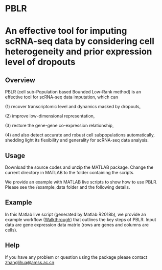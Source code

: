 # PBLR
An effective tool for imputing scRNA-seq data by considering cell heterogeneity and prior expression level of dropouts
===============

Overview
--------

PBLR (cell sub-Population based Bounded Low-Rank method) is an effective tool for scRNA-seq data imputation, which can

(1) recover transcriptomic level and dynamics masked by dropouts, 

(2) improve low-dimensional representation, 

(3) restore the gene-gene co-expression relationship, 

(4) and also detect accurate and robust cell subpopulations automatically, shedding light its flexibility and generality for scRNA-seq data analysis. 


Usage
-----
Download the source codes and unzip the MATLAB package. Change the current directory in MATLAB to the folder containing the scripts.

We provide an example with MATLAB live scripts to show how to use PBLR. Please see the /example_data folder and the following details.

Example
-----
In this Matlab live script (generated by Matlab R2018b), we provide an example workflow ([Walkthrough](https://github.com/amsszlh/PBLR/blob/master/example_data/Walkthrough_of_PBLR_on_example_data.pdf)) that outlines the key steps of PBLR. Input data are gene expression data matrix (rows are genes and columns are cells). 

Help
-----
If you have any problem or question using the package please contact zhanglihua@amss.ac.cn

